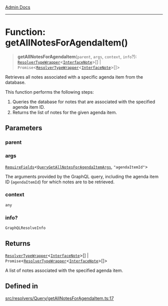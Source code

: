 [Admin Docs](/)

***

# Function: getAllNotesForAgendaItem()

> **getAllNotesForAgendaItem**(`parent`, `args`, `context`, `info`?): [`ResolverTypeWrapper`](../../../../types/generatedGraphQLTypes/type-aliases/ResolverTypeWrapper.md)\<[`InterfaceNote`](../../../../models/Note/interfaces/InterfaceNote.md)\>[] \| `Promise`\<[`ResolverTypeWrapper`](../../../../types/generatedGraphQLTypes/type-aliases/ResolverTypeWrapper.md)\<[`InterfaceNote`](../../../../models/Note/interfaces/InterfaceNote.md)\>[]\>

Retrieves all notes associated with a specific agenda item from the database.

This function performs the following steps:
1. Queries the database for notes that are associated with the specified agenda item ID.
2. Returns the list of notes for the given agenda item.

## Parameters

### parent

### args

[`RequireFields`](../../../../types/generatedGraphQLTypes/type-aliases/RequireFields.md)\<[`QueryGetAllNotesForAgendaItemArgs`](../../../../types/generatedGraphQLTypes/type-aliases/QueryGetAllNotesForAgendaItemArgs.md), `"agendaItemId"`\>

The arguments provided by the GraphQL query, including the agenda item ID (`agendaItemId`) for which notes are to be retrieved.

### context

`any`

### info?

`GraphQLResolveInfo`

## Returns

[`ResolverTypeWrapper`](../../../../types/generatedGraphQLTypes/type-aliases/ResolverTypeWrapper.md)\<[`InterfaceNote`](../../../../models/Note/interfaces/InterfaceNote.md)\>[] \| `Promise`\<[`ResolverTypeWrapper`](../../../../types/generatedGraphQLTypes/type-aliases/ResolverTypeWrapper.md)\<[`InterfaceNote`](../../../../models/Note/interfaces/InterfaceNote.md)\>[]\>

A list of notes associated with the specified agenda item.

## Defined in

[src/resolvers/Query/getAllNotesForAgendaItem.ts:17](https://github.com/Suyash878/talawa-api/blob/cfd688207611ba245c99edd8dbaccb2cdbf6a043/src/resolvers/Query/getAllNotesForAgendaItem.ts#L17)
